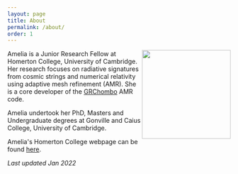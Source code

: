 ```yaml
---
layout: page
title: About
permalink: /about/
order: 1
---
```


<img src="https://github.com/amelialdrew/amelialdrew.github.io/gh-pages/website/ProfilePicture.png" width="200" style="float:right">

Amelia is a Junior Research Fellow at Homerton College, University of Cambridge. Her research focuses on radiative signatures from cosmic strings and numerical relativity using adaptive mesh refinement (AMR). She is a core developer of the [GRChombo](https://www.grchombo.org/) AMR code.

Amelia undertook her PhD, Masters and Undergraduate degrees at Gonville and Caius College, University of Cambridge.

Amelia's Homerton College webpage can be found [here](https://www.homerton.cam.ac.uk/people/amelia-drew).

_Last updated Jan 2022_